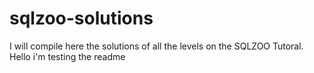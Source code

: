# sqlzoo-solutions
I will compile here the solutions of all the levels on the SQLZOO Tutoral.
Hello i'm testing the readme
